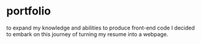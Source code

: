 # portfolio
to expand my knowledge and abilities to produce front-end code I decided 
to embark on this journey of turning my resume into a webpage. 
